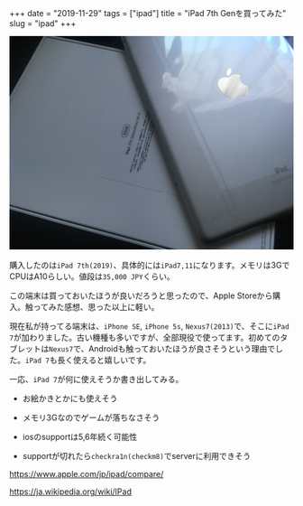 +++
date = "2019-11-29"
tags = ["ipad"]
title = "iPad 7th Genを買ってみた"
slug = "ipad"
+++

![](https://raw.githubusercontent.com/syui/img/master/old/ipad_7th_20191128.jpg)

購入したのは`iPad 7th(2019)`、具体的には`iPad7,11`になります。メモリは3GでCPUはA10らしい。値段は`35,000 JPY`くらい。

この端末は買っておいたほうが良いだろうと思ったので、Apple Storeから購入。触ってみた感想、思った以上に軽い。

現在私が持ってる端末は、`iPhone SE`, `iPhone 5s`, `Nexus7(2013)`で、そこに`iPad 7`が加わりました。古い機種も多いですが、全部現役で使ってます。初めてのタブレットは`Nexus7`で、Androidも触っておいたほうが良さそうという理由でした。`iPad 7`も長く使えると嬉しいです。

一応、`iPad 7`が何に使えそうか書き出してみる。

- お絵かきとかにも使えそう

- メモリ3Gなのでゲームが落ちなさそう

- iosのsupportは5,6年続く可能性

- supportが切れたら`checkra1n(checkm8)`でserverに利用できそう


https://www.apple.com/jp/ipad/compare/

https://ja.wikipedia.org/wiki/IPad
